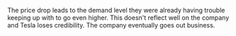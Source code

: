 The price drop leads to the demand level they were already having trouble keeping up with to go even higher. This doesn't reflect well on the company and Tesla loses credibility. The company eventually goes out business.
